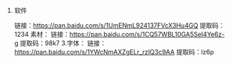 1. 软件

   链接：https://pan.baidu.com/s/1UmENmL924137FVcX3Hu4GQ
   提取码：1234
   素材：
   链接：https://pan.baidu.com/s/1CQ57WBL10GA5SeI4Ye6z-g 
   提取码：98k7 
   3.字体：
   链接：https://pan.baidu.com/s/1YWcNmAXZgELr_rzIQ3c9AA
   提取码：lz6p
